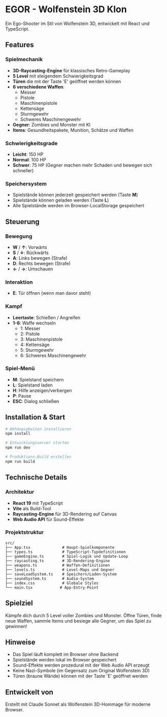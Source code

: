 # EGOR - Wolfenstein 3D Klon

Ein Ego-Shooter im Stil von Wolfenstein 3D, entwickelt mit React und TypeScript.

## Features

### Spielmechanik
- **3D-Raycasting-Engine** für klassisches Retro-Gameplay
- **5 Level** mit steigendem Schwierigkeitsgrad
- **Türen** die mit der Taste 'E' geöffnet werden können
- **6 verschiedene Waffen**:
  - Messer
  - Pistole
  - Maschinenpistole
  - Kettensäge
  - Sturmgewehr
  - Schweres Maschinengewehr
- **Gegner**: Zombies und Monster mit KI
- **Items**: Gesundheitspakete, Munition, Schätze und Waffen

### Schwierigkeitsgrade
- **Leicht**: 150 HP
- **Normal**: 100 HP
- **Schwer**: 75 HP (Gegner machen mehr Schaden und bewegen sich schneller)

### Speichersystem
- Spielstände können jederzeit gespeichert werden (Taste **M**)
- Spielstände können geladen werden (Taste **L**)
- Alle Spielstände werden im Browser-LocalStorage gespeichert

## Steuerung

### Bewegung
- **W** / **↑**: Vorwärts
- **S** / **↓**: Rückwärts
- **A**: Links bewegen (Strafe)
- **D**: Rechts bewegen (Strafe)
- **←** / **→**: Umschauen

### Interaktion
- **E**: Tür öffnen (wenn man davor steht)

### Kampf
- **Leertaste**: Schießen / Angreifen
- **1-6**: Waffe wechseln
  - 1: Messer
  - 2: Pistole
  - 3: Maschinenpistole
  - 4: Kettensäge
  - 5: Sturmgewehr
  - 6: Schweres Maschinengewehr

### Spiel-Menü
- **M**: Spielstand speichern
- **L**: Spielstand laden
- **H**: Hilfe anzeigen/verbergen
- **P**: Pause
- **ESC**: Dialog schließen

## Installation & Start

```bash
# Abhängigkeiten installieren
npm install

# Entwicklungsserver starten
npm run dev

# Produktions-Build erstellen
npm run build
```

## Technische Details

### Architektur
- **React 19** mit TypeScript
- **Vite** als Build-Tool
- **Raycasting-Engine** für 3D-Rendering auf Canvas
- **Web Audio API** für Sound-Effekte

### Projektstruktur
```
src/
├── App.tsx              # Haupt-Spielkomponente
├── types.ts             # TypeScript-Typdefinitionen
├── gameEngine.ts        # Spiel-Logik und Update-Loop
├── raycasting.ts        # 3D-Rendering-Engine
├── weapons.ts           # Waffen-Definitionen
├── levels.ts            # Level-Maps und Gegner
├── saveLoadSystem.ts    # Speichern/Laden-System
├── soundSystem.ts       # Audio-System
├── index.css            # Globale Styles
└── main.tsx            # App-Entry-Point
```

## Spielziel

Kämpfe dich durch 5 Level voller Zombies und Monster. Öffne Türen, finde neue Waffen, sammle Items und besiege alle Gegner, um das Spiel zu gewinnen!

## Hinweise

- Das Spiel läuft komplett im Browser ohne Backend
- Spielstände werden lokal im Browser gespeichert
- Sound-Effekte werden prozedural mit der Web Audio API erzeugt
- Keine Nazi-Symbole (im Gegensatz zum Original Wolfenstein 3D)
- Türen (braune Wände) können mit der Taste 'E' geöffnet werden

## Entwickelt von

Erstellt mit Claude Sonnet als Wolfenstein 3D-Hommage für moderne Browser.
